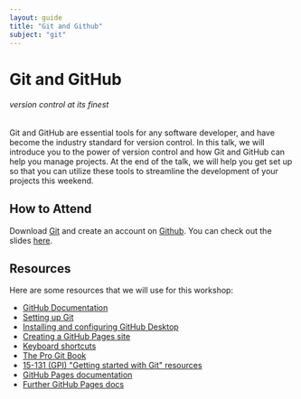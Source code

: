 ```yaml
---
layout: guide
title: "Git and Github"
subject: "git"
---
```


# Git and GitHub

###### version control at its finest 

Git and GitHub are essential tools for any software developer, and have become the industry standard for version control. In this talk, we will introduce you to the power of version control and how Git and GitHub can help you manage projects. At the end of the talk, we will help you get set up so that you can utilize these tools to streamline the development of your projects this weekend.

## How to Attend

Download [Git](https://git-scm.com/downloads) and create an account on [Github](https://github.com/join). You can check out the slides [here](https://docs.google.com/presentation/d/10SFLNnDKB9xX6JgA_lj6c7ouTMT_iOuN2vx3TdRSzJ4/edit?usp=sharing).

<div class="zoom"></div>

## Resources

Here are some resources that we will use for this workshop:

- [GitHub Documentation](https://docs.github.com/en)
- [Setting up Git](https://docs.github.com/en/free-pro-team@latest/github/getting-started-with-github/set-up-git)
- [Installing and configuring GitHub Desktop](https://docs.github.com/en/free-pro-team@latest/desktop/installing-and-configuring-github-desktop)
- [Creating a GitHub Pages site](https://docs.github.com/en/free-pro-team@latest/github/working-with-github-pages/creating-a-github-pages-site)
- [Keyboard shortcuts](https://docs.github.com/en/free-pro-team@latest/github/getting-started-with-github/keyboard-shortcuts)
- [The Pro Git Book](https://git-scm.com/book/en/v2)
- [15-131 (GPI) "Getting started with Git" resources](https://www.cs.cmu.edu/~15131/f15/topics/git/)
- [GitHub Pages documentation](https://pages.github.com/)
- [Further GitHub Pages docs](://help.github.com/articles/tips-for-configuring-an-a-record-with-your-dns-provider/)